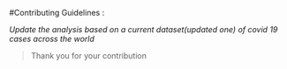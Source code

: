 #Contributing Guidelines : 

*Update the analysis based on a current dataset(updated one) of covid 19 cases across the world*

> Thank you for your contribution
